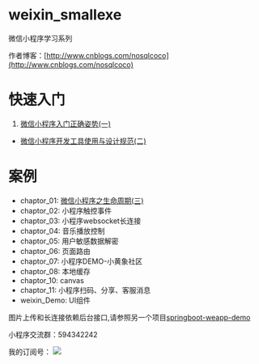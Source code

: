 # weixin_smallexe
微信小程序学习系列

作者博客：[http://www.cnblogs.com/nosqlcoco](http://www.cnblogs.com/nosqlcoco)

# 快速入门

1. [微信小程序入门正确姿势(一)](http://www.cnblogs.com/nosqlcoco/p/5927249.html)
* [微信小程序开发工具使用与设计规范(二)](http://www.cnblogs.com/nosqlcoco/p/5931952.html)

# 案例
- chaptor_01: [微信小程序之生命周期(三)](http://www.cnblogs.com/nosqlcoco/p/wxsmallcycle.html)
- chaptor_02: 小程序触控事件
- chaptor_03: 小程序websocket长连接
- chaptor_04: 音乐播放控制
- chaptor_05: 用户敏感数据解密
- chaptor_06: 页面路由
- chaptor_07: 小程序DEMO-小黄象社区
- chaptor_08: 本地缓存
- chaptor_10: canvas
- chaptor_11: 小程序扫码、分享、客服消息
- weixin_Demo: UI组件

图片上传和长连接依赖后台接口,请参照另一个项目[springboot-weapp-demo](https://github.com/cocoli/springboot-weapp-demo)

小程序交流群：594342242

我的订阅号：
![](https://github.com/cocoli/weixin_smallexe/blob/master/screenshot/dingyuhao.JPG?raw=true)
